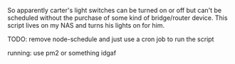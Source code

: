 So apparently carter's light switches can be turned on or off but can't be scheduled without the purchase of some kind of bridge/router device. This script lives on my NAS and turns his lights on for him.

TODO: remove node-schedule and just use a cron job to run the script

running: use pm2 or something idgaf
